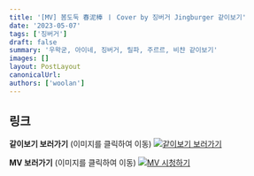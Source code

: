 ```yaml
---
title: '[MV] 봄도둑 春泥棒 ㅣ Cover by 징버거 Jingburger 같이보기'
date: '2023-05-07'
tags: ['징버거']
draft: false
summary: '우왁굳, 아이네, 징버거, 릴파, 주르르, 비챤 같이보기'
images: []
layout: PostLayout
canonicalUrl:
authors: ['woolan']
---
```


## 링크

**같이보기 보러가기** (이미지를 클릭하여 이동)
[![같이보기 보러가기](https://cdn.discordapp.com/attachments/1136601898116464710/1211650793904807976/logo.png?ex=65eef8bc&is=65dc83bc&hm=95dc0e08c1f43025dd60def429896697b3787a9f923593eb50b24e9fb6280361&)](https://cafe.naver.com/steamindiegame/11102796)

**MV 보러가기** (이미지를 클릭하여 이동)
[![MV 시청하기](https://i.ytimg.com/vi/p9TFQ9ySJLs/maxresdefault.jpg)](https://youtu.be/p9TFQ9ySJLs)
